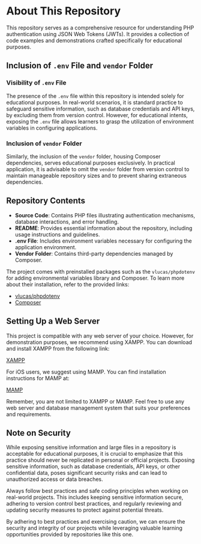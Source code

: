 # About This Repository

This repository serves as a comprehensive resource for understanding PHP authentication using JSON Web Tokens (JWTs). It provides a collection of code examples and demonstrations crafted specifically for educational purposes.

## Inclusion of `.env` File and `vendor` Folder

### Visibility of `.env` File
The presence of the `.env` file within this repository is intended solely for educational purposes. In real-world scenarios, it is standard practice to safeguard sensitive information, such as database credentials and API keys, by excluding them from version control. However, for educational intents, exposing the `.env` file allows learners to grasp the utilization of environment variables in configuring applications.

### Inclusion of `vendor` Folder
Similarly, the inclusion of the `vendor` folder, housing Composer dependencies, serves educational purposes exclusively. In practical application, it is advisable to omit the `vendor` folder from version control to maintain manageable repository sizes and to prevent sharing extraneous dependencies.

## Repository Contents

- **Source Code**: Contains PHP files illustrating authentication mechanisms, database interactions, and error handling.
- **README**: Provides essential information about the repository, including usage instructions and guidelines.
- **.env File**: Includes environment variables necessary for configuring the application environment.
- **Vendor Folder**: Contains third-party dependencies managed by Composer.

The project comes with preinstalled packages such as the `vlucas/phpdotenv` for adding environmental variables library and Composer. To learn more about their installation, refer to the provided links:

- [vlucas/phpdotenv](https://github.com/vlucas/phpdotenv)
- [Composer](https://getcomposer.org/)

## Setting Up a Web Server

This project is compatible with any web server of your choice. However, for demonstration purposes, we recommend using XAMPP. You can download and install XAMPP from the following link:

[XAMPP](https://www.apachefriends.org/index.html)

For iOS users, we suggest using MAMP. You can find installation instructions for MAMP at:

[MAMP](https://www.mamp.info/en/)

Remember, you are not limited to XAMPP or MAMP. Feel free to use any web server and database management system that suits your preferences and requirements.

## Note on Security

While exposing sensitive information and large files in a repository is acceptable for educational purposes, it is crucial to emphasize that this practice should never be replicated in personal or official projects. Exposing sensitive information, such as database credentials, API keys, or other confidential data, poses significant security risks and can lead to unauthorized access or data breaches.

Always follow best practices and safe coding principles when working on real-world projects. This includes keeping sensitive information secure, adhering to version control best practices, and regularly reviewing and updating security measures to protect against potential threats.

By adhering to best practices and exercising caution, we can ensure the security and integrity of our projects while leveraging valuable learning opportunities provided by repositories like this one.
